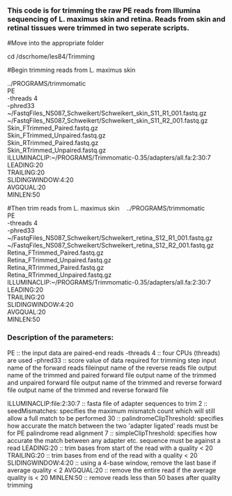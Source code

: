 ### This code is for trimming the raw PE reads from Illumina sequencing of L. maximus skin and retina. Reads from skin and retinal tissues were trimmed in two seperate scripts.

#Move into the appropriate folder

cd /dscrhome/les84/Trimming

#Begin trimming reads from L. maximus skin

  ../PROGRAMS/trimmomatic \
  PE \
  -threads 4 \
  -phred33 \
  ~/FastqFiles_NS087_Schweikert/Schweikert_skin_S11_R1_001.fastq.gz \
  ~/FastqFiles_NS087_Schweikert/Schweikert_skin_S11_R2_001.fastq.gz \
  Skin_FTrimmed_Paired.fastq.gz \
  Skin_FTrimmed_Unpaired.fastq.gz \
  Skin_RTrimmed_Paired.fastq.gz \
  Skin_RTrimmed_Unpaired.fastq.gz \
  ILLUMINACLIP:~/PROGRAMS/Trimmomatic-0.35/adapters/all.fa:2:30:7 \
  LEADING:20 \
  TRAILING:20 \
  SLIDINGWINDOW:4:20 \
  AVGQUAL:20 \
  MINLEN:50

#Then trim reads from L. maximus skin
   ../PROGRAMS/trimmomatic \
   PE \
   -threads 4 \
   -phred33 \
   ~/FastqFiles_NS087_Schweikert/Schweikert_retina_S12_R1_001.fastq.gz \
   ~/FastqFiles_NS087_Schweikert/Schweikert_retina_S12_R2_001.fastq.gz \
   Retina_FTrimmed_Paired.fastq.gz \
   Retina_FTrimmed_Unpaired.fastq.gz \
   Retina_RTrimmed_Paired.fastq.gz \
   Retina_RTrimmed_Unpaired.fastq.gz \
   ILLUMINACLIP:~/PROGRAMS/Trimmomatic-0.35/adapters/all.fa:2:30:7 \
   LEADING:20 \
   TRAILING:20 \
   SLIDINGWINDOW:4:20 \
   AVGQUAL:20 \
   MINLEN:50
   
### Description of the parameters:
PE :: the input data are paired-end reads
-threads 4 :: four CPUs (threads) are used
-phred33 :: score value of data required for trimming step
input name of the forward reads fileinput name of the reverse reads file
output name of the trimmed and paired forward file
output name of the trimmed and unpaired forward file
output name of the trimmed and reverse forward file
output name of the trimmed and reverse forward file

ILLUMINACLIP:file:2:30:7 :: fasta file of adapter sequences to trim
2 :: seedMismatches: specifies the maximum mismatch count which will still allow a full match to be performed
30 :: palindromeClipThreshold: specifies how accurate the match between the two 'adapter ligated' reads must be for PE palindrome read alignment
7 :: simpleClipThreshold: specifies how accurate the match between any adapter etc. sequence must be against a read
LEADING:20 :: trim bases from start of the read with a quality < 20
TRAILING:20 :: trim bases from end of the read with a quality < 20
SLIDINGWINDOW:4:20 :: using a 4-base window, remove the last base if average quality < 2
AVGQUAL:20 :: remove the entire read if the average quality is < 20
MINLEN:50 :: remove reads less than 50 bases after quality trimming
